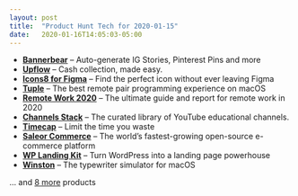 ```yaml
---
layout: post
title:  "Product Hunt Tech for 2020-01-15"
date:   2020-01-16T14:05:03-05:00
---
```


* **[Bannerbear](https://www.producthunt.com/posts/bannerbear?utm_campaign=producthunt-api&utm_medium=api&utm_source=Application%3A+Daily+Digest+RSS+%28ID%3A+3202%29)** – Auto-generate IG Stories, Pinterest Pins and more
* **[Upflow](https://www.producthunt.com/posts/upflow-4?utm_campaign=producthunt-api&utm_medium=api&utm_source=Application%3A+Daily+Digest+RSS+%28ID%3A+3202%29)** – Cash collection, made easy.
* **[Icons8 for Figma](https://www.producthunt.com/posts/icons8-for-figma?utm_campaign=producthunt-api&utm_medium=api&utm_source=Application%3A+Daily+Digest+RSS+%28ID%3A+3202%29)** – Find the perfect icon without ever leaving Figma
* **[Tuple](https://www.producthunt.com/posts/tuple?utm_campaign=producthunt-api&utm_medium=api&utm_source=Application%3A+Daily+Digest+RSS+%28ID%3A+3202%29)** – The best remote pair programming experience on macOS
* **[Remote Work 2020](https://www.producthunt.com/posts/remote-work-2020?utm_campaign=producthunt-api&utm_medium=api&utm_source=Application%3A+Daily+Digest+RSS+%28ID%3A+3202%29)** – The ultimate guide and report for remote work in 2020
* **[Channels Stack](https://www.producthunt.com/posts/channels-stack?utm_campaign=producthunt-api&utm_medium=api&utm_source=Application%3A+Daily+Digest+RSS+%28ID%3A+3202%29)** – The curated library of YouTube educational channels.
* **[Timecap](https://www.producthunt.com/posts/timecap?utm_campaign=producthunt-api&utm_medium=api&utm_source=Application%3A+Daily+Digest+RSS+%28ID%3A+3202%29)** – Limit the time you waste
* **[Saleor Commerce](https://www.producthunt.com/posts/saleor-commerce?utm_campaign=producthunt-api&utm_medium=api&utm_source=Application%3A+Daily+Digest+RSS+%28ID%3A+3202%29)** – The world’s fastest-growing open-source e-commerce platform
* **[WP Landing Kit](https://www.producthunt.com/posts/wp-landing-kit?utm_campaign=producthunt-api&utm_medium=api&utm_source=Application%3A+Daily+Digest+RSS+%28ID%3A+3202%29)** – Turn WordPress into a landing page powerhouse
* **[Winston](https://www.producthunt.com/posts/winston-2?utm_campaign=producthunt-api&utm_medium=api&utm_source=Application%3A+Daily+Digest+RSS+%28ID%3A+3202%29)** – The typewriter simulator for macOS

… and [8 more](https://www.producthunt.com/tech) products
